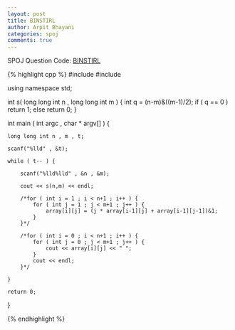 ```yaml
---
layout: post
title: BINSTIRL
author: Arpit Bhayani
categories: spoj
comments: true
---
```


SPOJ Question Code: [BINSTIRL](http://www.spoj.com/problems/BINSTIRL/)

{% highlight cpp %}
#include <iostream>
#include <cstdio>

using namespace std;

int s( long long int n , long long int m ) {
	int q = (n-m)&((m-1)/2);
	if ( q == 0 )
		return 1;
	else
		return 0;
}

int main ( int argc , char * argv[] ) {

	long long int n , m , t;

	scanf("%lld" , &t);

	while ( t-- ) {

		scanf("%lld%lld" , &n , &m);

		cout << s(n,m) << endl;

		/*for ( int i = 1 ; i < n+1 ; i++ ) {
			for ( int j = 1 ; j < m+1 ; j++ ) {
				array[i][j] = (j * array[i-1][j] + array[i-1][j-1])&1;
			}
		}*/

		/*for ( int i = 0 ; i < n+1 ; i++ ) {
			for ( int j = 0 ; j < m+1 ; j++ ) {
				cout << array[i][j] << " ";
			}
			cout << endl;
		}*/

	}

	return 0;
}

{% endhighlight %}